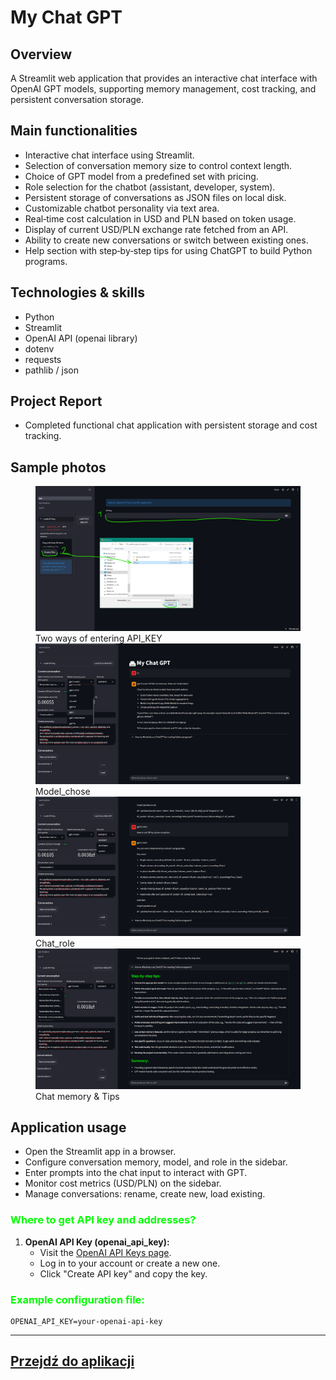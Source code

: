 # My Chat GPT

## Overview
A Streamlit web application that provides an interactive chat interface with OpenAI GPT models, supporting memory management, cost tracking, and persistent conversation storage.

<!-- ## Project architecture
    in Excalidraw -->

## Main functionalities
- Interactive chat interface using Streamlit.  
- Selection of conversation memory size to control context length.  
- Choice of GPT model from a predefined set with pricing.  
- Role selection for the chatbot (assistant, developer, system).  
- Persistent storage of conversations as JSON files on local disk.  
- Customizable chatbot personality via text area.  
- Real‑time cost calculation in USD and PLN based on token usage.  
- Display of current USD/PLN exchange rate fetched from an API.  
- Ability to create new conversations or switch between existing ones.  
- Help section with step‑by‑step tips for using ChatGPT to build Python programs.

## Technologies & skills
- Python  
- Streamlit  
- OpenAI API (openai library)  
- dotenv  
- requests  
- pathlib / json  

## Project Report
- Completed functional chat application with persistent storage and cost tracking.

## Sample photos

<figure>
    <img src="../images/gpt1.png" alt="<figcaption>Two ways of entering API_KEY</figcaption>" width="600">
<figcaption>Two ways of entering API_KEY</figcaption>
    <img src="../images/gpt2.png" alt="<figcaption>Model_chose</figcaption>" width="600">
<figcaption>Model_chose</figcaption>
    <img src="../images/gpt3.png" alt="<figcaption>Chat_role</figcaption>" width="600">
<figcaption>Chat_role</figcaption>
    <img src="../images/gpt4.png" alt="<figcaption>Chat memory & Tips</figcaption>" width="600">
<figcaption>Chat memory & Tips</figcaption>
</figure>

## Application usage
- Open the Streamlit app in a browser.    
- Configure conversation memory, model, and role in the sidebar.  
- Enter prompts into the chat input to interact with GPT.  
- Monitor cost metrics (USD/PLN) on the sidebar.  
- Manage conversations: rename, create new, load existing.

### <span style='color: #00FF00;'>Where to get API key and addresses?</span>

1. **OpenAI API Key (openai_api_key):**  
   - Visit the [OpenAI API Keys page](https://platform.openai.com/account/api-keys).  
   - Log in to your account or create a new one.  
   - Click "Create API key" and copy the key.
### <span style='color: #00FF00;'>Example configuration file:</span>

```plaintext
OPENAI_API_KEY=your-openai-api-key

```

---
<a class="md-button md-button--primary" href="https://chat-gpt-adambiela.streamlit.app/">Przejdź do aplikacji</a>
---